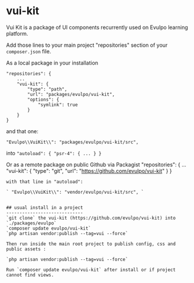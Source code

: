 # vui-kit
Vui Kit is a package of UI components recurrently used on Evulpo learning platform.

Add those lines to your main project "repositories" section of your `composer.json` file.

As a local package in your installation

```
"repositories": {
    ...
    "vui-kit": {
        "type": "path",
        "url": "packages/evulpo/vui-kit",
        "options": {
            "symlink": true
        }
    }
}
```
and that one: 

` "Evulpo\\VuiKit\\": "packages/evulpo/vui-kit/src", `

into `"autoload": { "psr-4": { ... } }`

Or as a remote package on public Github via Packagist
"repositories": {
    ...
    "vui-kit": {
        "type": "git",
        "url": "https://github.com/evulpo/vui-kit"
    }
}
```
with that line in "autoload": 

` "Evulpo\\VuiKit\\": "vendor/evulpo/vui-kit/src", `


## usual install in a project
-----------------------------
`git clone` the vui-kit (https://github.com/evulpo/vui-kit) into `./packages/evulpo`
`composer update evulpo/vui-kit`
`php artisan vendor:publish --tag=vui --force`

Then run inside the main root project to publish config, css and public assets :

`php artisan vendor:publish --tag=vui --force`

Run `composer update evulpo/vui-kit` after install or if project cannot find views.
